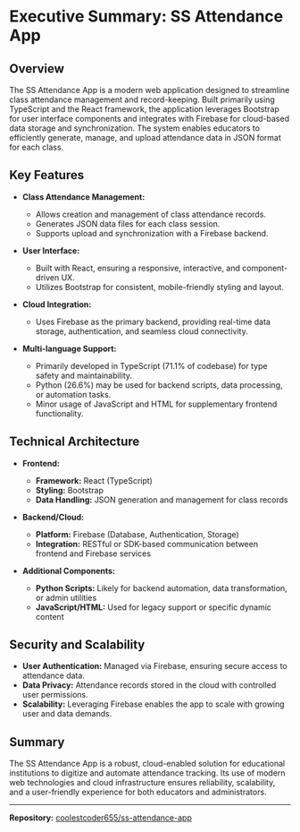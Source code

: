# Executive Summary: SS Attendance App

## Overview

The SS Attendance App is a modern web application designed to streamline class attendance management and record-keeping. Built primarily using TypeScript and the React framework, the application leverages Bootstrap for user interface components and integrates with Firebase for cloud-based data storage and synchronization. The system enables educators to efficiently generate, manage, and upload attendance data in JSON format for each class.

## Key Features

- **Class Attendance Management:** 
  - Allows creation and management of class attendance records.
  - Generates JSON data files for each class session.
  - Supports upload and synchronization with a Firebase backend.

- **User Interface:**
  - Built with React, ensuring a responsive, interactive, and component-driven UX.
  - Utilizes Bootstrap for consistent, mobile-friendly styling and layout.

- **Cloud Integration:**
  - Uses Firebase as the primary backend, providing real-time data storage, authentication, and seamless cloud connectivity.

- **Multi-language Support:**
  - Primarily developed in TypeScript (71.1% of codebase) for type safety and maintainability.
  - Python (26.6%) may be used for backend scripts, data processing, or automation tasks.
  - Minor usage of JavaScript and HTML for supplementary frontend functionality.

## Technical Architecture

- **Frontend:**
  - **Framework:** React (TypeScript)
  - **Styling:** Bootstrap
  - **Data Handling:** JSON generation and management for class records

- **Backend/Cloud:**
  - **Platform:** Firebase (Database, Authentication, Storage)
  - **Integration:** RESTful or SDK-based communication between frontend and Firebase services

- **Additional Components:**
  - **Python Scripts:** Likely for backend automation, data transformation, or admin utilities
  - **JavaScript/HTML:** Used for legacy support or specific dynamic content

## Security and Scalability

- **User Authentication:** Managed via Firebase, ensuring secure access to attendance data.
- **Data Privacy:** Attendance records stored in the cloud with controlled user permissions.
- **Scalability:** Leveraging Firebase enables the app to scale with growing user and data demands.

## Summary

The SS Attendance App is a robust, cloud-enabled solution for educational institutions to digitize and automate attendance tracking. Its use of modern web technologies and cloud infrastructure ensures reliability, scalability, and a user-friendly experience for both educators and administrators.

---
**Repository:** [coolestcoder655/ss-attendance-app](https://github.com/coolestcoder655/ss-attendance-app)